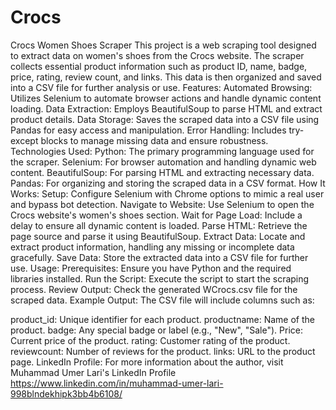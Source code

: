 # Crocs
Crocs Women Shoes Scraper This project is a web scraping tool designed to extract data on women's shoes from the Crocs website. The scraper collects essential product information such as product ID, name, badge, price, rating, review count, and links. This data is then organized and saved into a CSV file for further analysis or use.
Features:
Automated Browsing: Utilizes Selenium to automate browser actions and handle dynamic content loading.
Data Extraction: Employs BeautifulSoup to parse HTML and extract product details.
Data Storage: Saves the scraped data into a CSV file using Pandas for easy access and manipulation.
Error Handling: Includes try-except blocks to manage missing data and ensure robustness.
Technologies Used:
Python: The primary programming language used for the scraper.
Selenium: For browser automation and handling dynamic web content.
BeautifulSoup: For parsing HTML and extracting necessary data.
Pandas: For organizing and storing the scraped data in a CSV format.
How It Works:
Setup: Configure Selenium with Chrome options to mimic a real user and bypass bot detection.
Navigate to Website: Use Selenium to open the Crocs website's women's shoes section.
Wait for Page Load: Include a delay to ensure all dynamic content is loaded.
Parse HTML: Retrieve the page source and parse it using BeautifulSoup.
Extract Data: Locate and extract product information, handling any missing or incomplete data gracefully.
Save Data: Store the extracted data into a CSV file for further use.
Usage:
Prerequisites: Ensure you have Python and the required libraries installed.
Run the Script: Execute the script to start the scraping process.
Review Output: Check the generated WCrocs.csv file for the scraped data.
Example Output:
The CSV file will include columns such as:

product_id: Unique identifier for each product.
productname: Name of the product.
badge: Any special badge or label (e.g., "New", "Sale").
Price: Current price of the product.
rating: Customer rating of the product.
reviewcount: Number of reviews for the product.
links: URL to the product page.
LinkedIn Profile:
For more information about the author, visit Muhammad Umer Lari's LinkedIn Profile https://www.linkedin.com/in/muhammad-umer-lari-998blndekhipk3bb4b6108/

